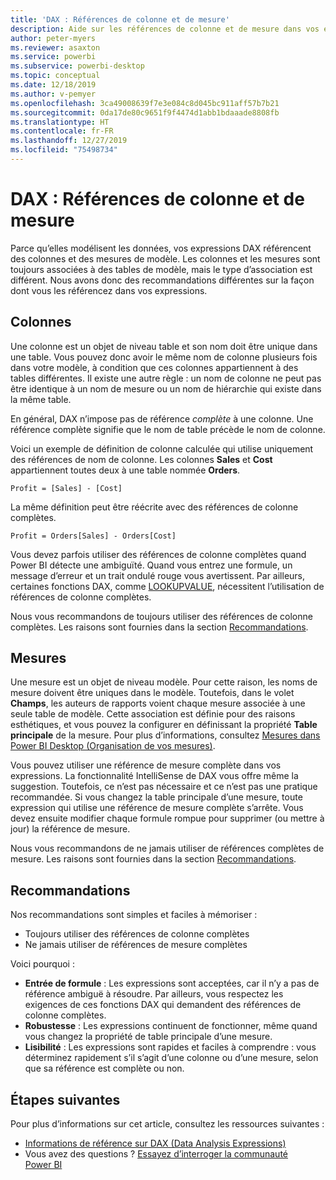 ```yaml
---
title: 'DAX : Références de colonne et de mesure'
description: Aide sur les références de colonne et de mesure dans vos expressions DAX.
author: peter-myers
ms.reviewer: asaxton
ms.service: powerbi
ms.subservice: powerbi-desktop
ms.topic: conceptual
ms.date: 12/18/2019
ms.author: v-pemyer
ms.openlocfilehash: 3ca49008639f7e3e084c8d045bc911aff57b7b21
ms.sourcegitcommit: 0da17de80c9651f9f4474d1abb1bdaaade8808fb
ms.translationtype: HT
ms.contentlocale: fr-FR
ms.lasthandoff: 12/27/2019
ms.locfileid: "75498734"
---
```

# <a name="dax-column-and-measure-references"></a>DAX : Références de colonne et de mesure

Parce qu’elles modélisent les données, vos expressions DAX référencent des colonnes et des mesures de modèle. Les colonnes et les mesures sont toujours associées à des tables de modèle, mais le type d’association est différent. Nous avons donc des recommandations différentes sur la façon dont vous les référencez dans vos expressions.

## <a name="columns"></a>Colonnes

Une colonne est un objet de niveau table et son nom doit être unique dans une table. Vous pouvez donc avoir le même nom de colonne plusieurs fois dans votre modèle, à condition que ces colonnes appartiennent à des tables différentes. Il existe une autre règle : un nom de colonne ne peut pas être identique à un nom de mesure ou un nom de hiérarchie qui existe dans la même table.

En général, DAX n’impose pas de référence _complète_ à une colonne. Une référence complète signifie que le nom de table précède le nom de colonne.

Voici un exemple de définition de colonne calculée qui utilise uniquement des références de nom de colonne. Les colonnes **Sales** et **Cost** appartiennent toutes deux à une table nommée **Orders**.

```dax
Profit = [Sales] - [Cost]
```

La même définition peut être réécrite avec des références de colonne complètes.

```dax
Profit = Orders[Sales] - Orders[Cost]
```

Vous devez parfois utiliser des références de colonne complètes quand Power BI détecte une ambiguïté. Quand vous entrez une formule, un message d’erreur et un trait ondulé rouge vous avertissent. Par ailleurs, certaines fonctions DAX, comme [LOOKUPVALUE](/dax/lookupvalue-function-dax), nécessitent l’utilisation de références de colonne complètes.

Nous vous recommandons de toujours utiliser des références de colonne complètes. Les raisons sont fournies dans la section [Recommandations](#recommendations).

## <a name="measures"></a>Mesures

Une mesure est un objet de niveau modèle. Pour cette raison, les noms de mesure doivent être uniques dans le modèle. Toutefois, dans le volet **Champs**, les auteurs de rapports voient chaque mesure associée à une seule table de modèle. Cette association est définie pour des raisons esthétiques, et vous pouvez la configurer en définissant la propriété **Table principale** de la mesure. Pour plus d’informations, consultez [Mesures dans Power BI Desktop (Organisation de vos mesures)](../desktop-measures.md#organizing-your-measures).

Vous pouvez utiliser une référence de mesure complète dans vos expressions. La fonctionnalité IntelliSense de DAX vous offre même la suggestion. Toutefois, ce n’est pas nécessaire et ce n’est pas une pratique recommandée. Si vous changez la table principale d’une mesure, toute expression qui utilise une référence de mesure complète s’arrête. Vous devez ensuite modifier chaque formule rompue pour supprimer (ou mettre à jour) la référence de mesure.

Nous vous recommandons de ne jamais utiliser de références complètes de mesure. Les raisons sont fournies dans la section [Recommandations](#recommendations).

## <a name="recommendations"></a>Recommandations

Nos recommandations sont simples et faciles à mémoriser :

- Toujours utiliser des références de colonne complètes
- Ne jamais utiliser de références de mesure complètes

Voici pourquoi :

- **Entrée de formule** : Les expressions sont acceptées, car il n’y a pas de référence ambiguë à résoudre. Par ailleurs, vous respectez les exigences de ces fonctions DAX qui demandent des références de colonne complètes.
- **Robustesse** : Les expressions continuent de fonctionner, même quand vous changez la propriété de table principale d’une mesure.
- **Lisibilité** : Les expressions sont rapides et faciles à comprendre : vous déterminez rapidement s’il s’agit d’une colonne ou d’une mesure, selon que sa référence est complète ou non.

## <a name="next-steps"></a>Étapes suivantes

Pour plus d’informations sur cet article, consultez les ressources suivantes :

- [Informations de référence sur DAX (Data Analysis Expressions)](/dax/)
- Vous avez des questions ? [Essayez d’interroger la communauté Power BI](https://community.powerbi.com/)
